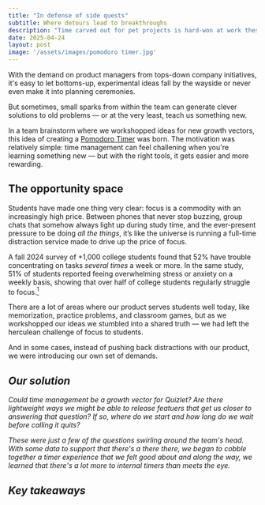 ```yaml
---
title: "In defense of side quests"
subtitle: Where detours lead to breakthroughs
description: "Time carved out for pet projects is hard-won at work these days, but there's so much value in spending time outside official company projects."
date: 2025-04-24
layout: post
image: '/assets/images/pomodoro timer.jpg'
---
```


With the demand on product managers from tops-down company initiatives, it's easy to let bottoms-up, experimental ideas fall by the wayside or never even make it into planning ceremonies. 

But sometimes, small sparks from within the team can generate clever solutions to old problems — or at the very least, teach us something new. 

In a team brainstorm where we workshopped ideas for new growth vectors, this idea of creating a <a href="https://quizlet.com/features/pomodoro-timer">Pomodoro Timer</a> was born. The motivation was relatively simple: time management can feel challening when you're learning something new — but with the right tools, it gets easier and more rewarding. 

<h2>The opportunity space</h2>
Students have made one thing very clear: focus is a commodity with an increasingly high price. Between phones that never stop buzzing, group chats that somehow always light up during study time, and the ever-present pressure to be doing <em>all the things</em>, it’s like the universe is running a full-time distraction service made to drive up the price of focus. 

A fall 2024 survey of +1,000 college students found that 52% have trouble concentrating on tasks <em>several times</em> a week or more. In the same study, 51% of students reported feeing overwhelming stress or anxiety on a weekly basis, showing that over half of college students regularly struggle to focus.<a href="https://kahoot.com/press/2024/10/29/study-habits-snapshot-2024/#:~:text=match%20at%20L142%20challenges%2C%20with,a%20week%20or%20every%20day:"><sup>1</sup></a>

There are a lot of areas where our product serves students well today, like memorization, practice problems, and classroom games, but as we workshopped our ideas we stumbled into a shared truth — we had left the herculean challenge of focus to students. 

And in some cases, instead of pushing back distractions with our product, we were introducing our own set of demands.

<h2><em>Our solution</h2>
Could time management be a growth vector for Quizlet? Are there <em>lightweight</em> ways we might be able to release featuers that get us closer to answering that question? If so, where do we start and how long do we wait before calling it quits? 

These were just a few of the questions swirling around the team's head. With some data to support that there's a there there, we began to cobble together a timer experience that we felt good about and along the way, we learned that there's a lot more to internal timers than meets the eye.

<h2>Key takeaways</h2>

<blockquote>
  
</blockquote>
